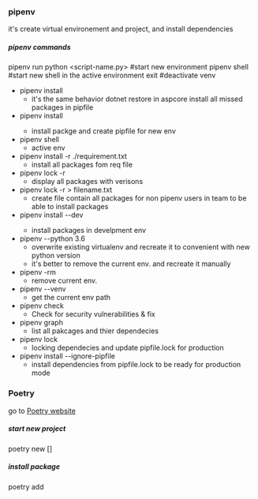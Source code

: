 ### pipenv
it's create virtual environement and project,
and install dependencies

##### pipenv commands
pipenv run python <script-name.py> #start new environment
pipenv shell #start new shell in the active environment
exit #deactivate venv

*   pipenv install
    -   it's the same behavior dotnet restore in aspcore install all missed packages in pipfile 
*   pipenv install <packagename> 
    -   install packge and create pipfile for new env
*   pipenv shell
    -   active env
*   pipenv install -r ./requirement.txt
    -   install all packages fom req file 
*   pipenv lock -r
    -   display all packages with verisons  
*   pipenv lock -r > filename.txt
    -   create file contain all packages for non pipenv users in team to be able to install packages
*   pipenv install <packagename> --dev
    -   install packages in develpment env
*   pipenv --python 3.6
    -   overwrite existing virtualenv and recreate it to convenient with new python version
    -   it's better to remove the current env. and recreate it manually
*   pipenv -rm
    -   remove current env.
*   pipenv --venv
    -   get the current env path
*   pipenv check
    -   Check for security vulnerabilities &  fix
*   pipenv graph
    -   list all pakcages and thier dependecies
*   pipenv lock
    - locking dependecies and update pipfile.lock for production
*   pipenv install --ignore-pipfile
    -   install dependencies from pipfile.lock to be ready for production mode


### Poetry
go to [Poetry website](https://python-poetry.org/)

##### start new project
poetry new [<projectname>]

##### install package
poetry add <package-name> 

#####


